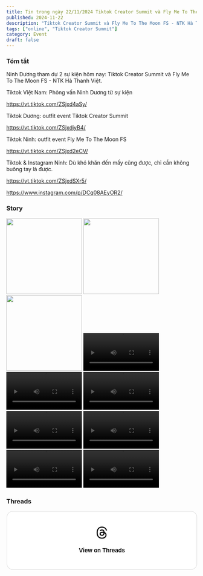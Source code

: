 ```yaml
---
title: Tin trong ngày 22/11/2024 Tiktok Creator Summit và Fly Me To The Moon FS - NTK Hà Thanh Việt.
published: 2024-11-22
description: "Tiktok Creator Summit và Fly Me To The Moon FS - NTK Hà Thanh Việt."
tags: ["online", "Tiktok Creator Summit"]
category: Event
draft: false
---
```


### Tóm tắt 

Ninh Dương tham dự 2 sự kiện hôm nay: Tiktok Creator Summit và Fly Me To The Moon FS - NTK Hà Thanh Việt.

Tiktok Việt Nam: Phỏng vấn Ninh Dương từ sự kiện

https://vt.tiktok.com/ZSjxd4aSy/

Tiktok Dương: outfit event Tiktok Creator Summit

https://vt.tiktok.com/ZSjxdjyB4/

Tiktok Ninh: outfit event Fly Me To The Moon FS

https://vt.tiktok.com/ZSjxd2eCV/

Tiktok & Instagram Ninh: Dù khó khăn đến mấy cũng được, chỉ cần không buông tay là được.

https://vt.tiktok.com/ZSjxdSXr5/

https://www.instagram.com/p/DCq08AEyOR2/


### Story 

<img width="200" src="https://github.com/user-attachments/assets/4c93e998-fda9-438e-89e9-7c8ca7a24d22" />

<img width="200" src="https://github.com/user-attachments/assets/57398f00-34a3-44f7-b17f-09e7279ae442" />

<img width="200" src="https://github.com/user-attachments/assets/e29b6e2d-8a3f-4de8-9ab8-f5aa6cfaeeea" />

<video width="200" controls>
  <source type="video/mp4" src="https://github.com/user-attachments/assets/210080cb-302d-42a4-8919-ce2265bcc792" >
</video>

<video width="200" controls>
  <source type="video/mp4" src="https://github.com/user-attachments/assets/9c43cf4f-0564-4dc2-aea6-67441ce91316" >
</video>

<video width="200" controls>
  <source type="video/mp4" src="https://github.com/user-attachments/assets/3957b99d-565a-4a29-8ce5-67ec09c1e892" >
</video>

<video width="200" controls>
  <source type="video/mp4" src="https://github.com/user-attachments/assets/a2c2246e-8cde-41f7-b6f1-96134189d357" >
</video>

<video width="200" controls>
  <source type="video/mp4" src="https://github.com/user-attachments/assets/eb1a31af-9ec9-4c61-b009-040f5aafc37d" >
</video>

<video width="200" controls>
  <source type="video/mp4" src="https://github.com/user-attachments/assets/1cfed612-b4c2-409d-8864-371597544676" >
</video>

<video width="200" controls>
  <source type="video/mp4" src="https://github.com/user-attachments/assets/149dee77-eb6d-4827-a5ce-d793cb55f993" >
</video>

### Threads 


<blockquote class="text-post-media" data-text-post-permalink="https://www.threads.net/@ninhduong_summary/post/DCrc24yTVzt" data-text-post-version="0" id="ig-tp-DCrc24yTVzt" style=" background:#FFF; border-width: 1px; border-style: solid; border-color: #00000026; border-radius: 16px; max-width:540px; margin: 1px; min-width:270px; padding:0; width:99.375%; width:-webkit-calc(100% - 2px); width:calc(100% - 2px);"> <a href="https://www.threads.net/@ninhduong_summary/post/DCrc24yTVzt" style=" background:#FFFFFF; line-height:0; padding:0 0; text-align:center; text-decoration:none; width:100%; font-family: -apple-system, BlinkMacSystemFont, sans-serif;" target="_blank"> <div style=" padding: 40px; display: flex; flex-direction: column; align-items: center;"><div style=" display:block; height:32px; width:32px; padding-bottom:20px;"> <svg aria-label="Threads" height="32px" role="img" viewBox="0 0 192 192" width="32px" xmlns="http://www.w3.org/2000/svg"> <path d="M141.537 88.9883C140.71 88.5919 139.87 88.2104 139.019 87.8451C137.537 60.5382 122.616 44.905 97.5619 44.745C97.4484 44.7443 97.3355 44.7443 97.222 44.7443C82.2364 44.7443 69.7731 51.1409 62.102 62.7807L75.881 72.2328C81.6116 63.5383 90.6052 61.6848 97.2286 61.6848C97.3051 61.6848 97.3819 61.6848 97.4576 61.6855C105.707 61.7381 111.932 64.1366 115.961 68.814C118.893 72.2193 120.854 76.925 121.825 82.8638C114.511 81.6207 106.601 81.2385 98.145 81.7233C74.3247 83.0954 59.0111 96.9879 60.0396 116.292C60.5615 126.084 65.4397 134.508 73.775 140.011C80.8224 144.663 89.899 146.938 99.3323 146.423C111.79 145.74 121.563 140.987 128.381 132.296C133.559 125.696 136.834 117.143 138.28 106.366C144.217 109.949 148.617 114.664 151.047 120.332C155.179 129.967 155.42 145.8 142.501 158.708C131.182 170.016 117.576 174.908 97.0135 175.059C74.2042 174.89 56.9538 167.575 45.7381 153.317C35.2355 139.966 29.8077 120.682 29.6052 96C29.8077 71.3178 35.2355 52.0336 45.7381 38.6827C56.9538 24.4249 74.2039 17.11 97.0132 16.9405C119.988 17.1113 137.539 24.4614 149.184 38.788C154.894 45.8136 159.199 54.6488 162.037 64.9503L178.184 60.6422C174.744 47.9622 169.331 37.0357 161.965 27.974C147.036 9.60668 125.202 0.195148 97.0695 0H96.9569C68.8816 0.19447 47.2921 9.6418 32.7883 28.0793C19.8819 44.4864 13.2244 67.3157 13.0007 95.9325L13 96L13.0007 96.0675C13.2244 124.684 19.8819 147.514 32.7883 163.921C47.2921 182.358 68.8816 191.806 96.9569 192H97.0695C122.03 191.827 139.624 185.292 154.118 170.811C173.081 151.866 172.51 128.119 166.26 113.541C161.776 103.087 153.227 94.5962 141.537 88.9883ZM98.4405 129.507C88.0005 130.095 77.1544 125.409 76.6196 115.372C76.2232 107.93 81.9158 99.626 99.0812 98.6368C101.047 98.5234 102.976 98.468 104.871 98.468C111.106 98.468 116.939 99.0737 122.242 100.233C120.264 124.935 108.662 128.946 98.4405 129.507Z" /></svg></div><div style=" font-size: 15px; line-height: 21px; color: #000000; font-weight: 600; "> View on Threads</div></div></a></blockquote>
<script async src="https://www.threads.net/embed.js"></script>
